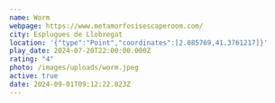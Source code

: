 ```yaml
---
name: Worm
webpage: https://www.metamorfosisescaperoom.com/
city: Esplugues de Llobregat
location: '{"type":"Point","coordinates":[2.085769,41.3761217]}'
play_date: 2024-07-20T22:00:00.000Z
rating: "4"
photo: /images/uploads/worm.jpeg
active: true
date: 2024-09-01T09:12:22.823Z
---
```

